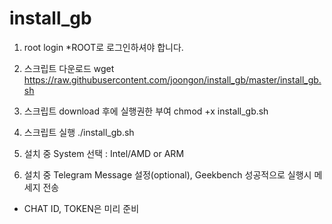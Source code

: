 # install_gb
1. root login *ROOT로 로그인하셔야 합니다.

2. 스크립트 다운로드
wget https://raw.githubusercontent.com/joongon/install_gb/master/install_gb.sh

3. 스크립트 download 후에 실행권한 부여
chmod +x install_gb.sh

4. 스크립트 실행
./install_gb.sh

5. 설치 중 System 선택 : Intel/AMD or ARM

6. 설치 중 Telegram Message 설정(optional), Geekbench 성공적으로 실행시 메세지 전송
- CHAT ID, TOKEN은 미리 준비

